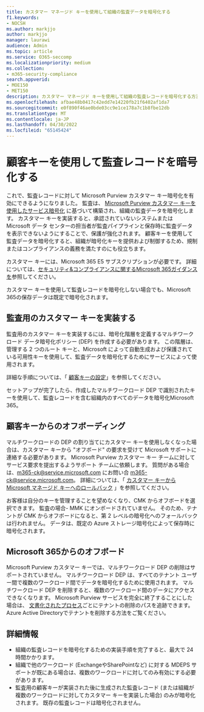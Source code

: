```yaml
---
title: カスタマー マネージド キーを使用して組織の監査データを暗号化する
f1.keywords:
- NOCSH
ms.author: markjjo
author: markjjo
manager: laurawi
audience: Admin
ms.topic: article
ms.service: O365-seccomp
ms.localizationpriority: medium
ms.collection:
- m365-security-compliance
search.appverid:
- MOE150
- MET150
description: カスタマー マネージド キーを使用して組織の監査レコードを暗号化する方法について説明します。
ms.openlocfilehash: afbae48b0417c42edd7e14220fb21f6402af1da7
ms.sourcegitcommit: e0f890f46ae0bde03cc9e1ce178a7c1b8fbe12db
ms.translationtype: MT
ms.contentlocale: ja-JP
ms.lasthandoff: 04/30/2022
ms.locfileid: "65145424"
---
```

# <a name="use-customer-key-to-encrypt-audit-records"></a>顧客キーを使用して監査レコードを暗号化する

これで、監査レコードに対して Microsoft Purview カスタマー キー暗号化を有効にできるようになりました。 監査は、 [Microsoft Purview カスタマー キーを使用したサービス暗号化](customer-key-overview.md) に基づいて構築され、組織の監査データを暗号化します。 カスタマー キーを実装すると、承認されていないシステムまたは Microsoft データ センターの担当者が監査パイプラインと保存時に監査データを表示できないようにすることで、保護が強化されます。 顧客キーを使用して監査データを暗号化すると、組織が暗号化キーを提供および制御するため、規制またはコンプライアンスの義務を満たすのにも役立ちます。

カスタマー キーには、Microsoft 365 E5 サブスクリプションが必要です。 詳細については、[セキュリティ&コンプライアンスに関するMicrosoft 365ガイダンスを](/office365/servicedescriptions/microsoft-365-service-descriptions/microsoft-365-tenantlevel-services-licensing-guidance/microsoft-365-security-compliance-licensing-guidance#information-protection-customer-key-for-microsoft-365)参照してください。

カスタマー キーを使用して監査レコードを暗号化しない場合でも、Microsoft 365の保存データは既定で暗号化されます。

## <a name="implement-customer-key-for-auditing"></a>監査用のカスタマー キーを実装する

監査用のカスタマー キーを実装するには、暗号化階層を定義するマルチワークロード データ暗号化ポリシー (DEP) を作成する必要があります。 この階層は、管理する 2 つのルート キーと、Microsoft によって自動生成および保護されている可用性キーを使用して、監査データを暗号化するためにサービスによって使用されます。

詳細な手順については、「 [顧客キーの設定](customer-key-set-up.md)」を参照してください。

セットアップが完了したら、作成したマルチワークロード DEP で識別されたキーを使用して、監査レコードを含む組織内のすべてのデータを暗号化Microsoft 365。

## <a name="offboarding-from-customer-key"></a>顧客キーからのオフボーディング

マルチワークロードの DEP の割り当てにカスタマー キーを使用しなくなった場合は、カスタマー キーから "オフボード" の要求を受けて Microsoft サポートに連絡する必要があります。 Microsoft Purview カスタマー キー チームに対してサービス要求を提出するようサポート チームに依頼します。 質問がある場合は、m365-ck@service.microsoft.com にお問い合 m365-ck@service.microsoft.com。 詳細については、「 [カスタマー キーから Microsoft マネージド キーへのロールバック](customer-key-manage.md#roll-back-from-customer-key-to-microsoft-managed-keys) 」を参照してください。

お客様は自分のキーを管理することを望めなくなり、CMK からオフボードを選択できます。
監査の場合- MMK にオンボードされていません。 そのため、テナントが CMK からオフボードになると、第 2 レベルの暗号化へのフォールバックは行われません。 データは、既定の Azure ストレージ暗号化によって保存時に暗号化されます。

<!--
Steps: 

- Customer reaches out to MDEPS team to offboard from CMK.

- MDEPS team offboards the customer and marks their DEPs as disabled -

- New data for the customer / tenant will not be encrypted

- Existing / Older encrypted data will be decrypted using the keys associated with the DEP

NOTE: Even after offboarding, tenant is expected to keep their pre-used encryption keys and keep the MDEPS AAD app access to the AKVs till the lifetime of their encrypted data.
-->

## <a name="offboarding-from-microsoft-365"></a>Microsoft 365からのオフボード

Microsoft Purview カスタマー キーでは、マルチワークロード DEP の削除はサポートされていません。 マルチワークロード DEP は、すべてのテナント ユーザー間で複数のワークロード間でデータを暗号化するために使用されます。 マルチワークロード DEP を削除すると、複数のワークロード間のデータにアクセスできなくなります。 Microsoft Purview サービスを完全に終了することにした場合は、 [文書化されたプロセス](/azure/active-directory/enterprise-users/directory-delete-howto)ごとにテナントの削除のパスを追跡できます。 Azure Active Directoryでテナントを削除する方法をご覧ください。

<!--
- Customer in this case wants to leave the M365 eco-system and ensure all their data is purged / deleted.
- In case of "multi-workload" DEP - purging or deleting the DEP is NOT allowed by policy.
- In this case the customer would revoke access to the AKV containing the CMK keys.
The customer would proceed with the Tenant Deprovisioning process in order to fully leave the service. They may revoke keys, but not required by the process.
- This change would be reflected in ~24 hours across ALE and MDEPS after caches have expired.
- Ideally since customer is exiting the eco-system, no more audit events would be generated for the customer. However in case there are new audit events for the customer, then they will NOT be encrypted using CMK as customer has offboarded / revoked key access.
-->

## <a name="more-information"></a>詳細情報

- 組織の監査レコードを暗号化するための実装手順を完了すると、最大で 24 時間かかります。
- 組織で他のワークロード (ExchangeやSharePointなど) に対する MDEPS サポートが既にある場合は、複数のワークロードに対してのみ有効にする必要があります。
- 監査用の顧客キーが実装された後に生成された監査レコード (または組織が複数のワークロードに対してカスタマー キーを実装した場合) のみが暗号化されます。 既存の監査レコードは暗号化されません。
